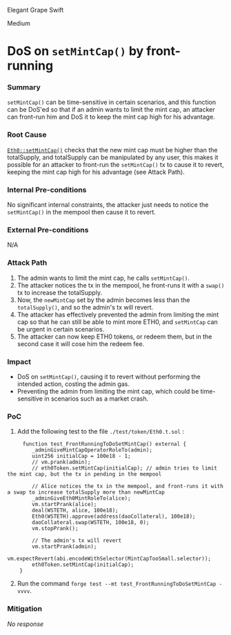 Elegant Grape Swift

Medium

# DoS on `setMintCap()` by front-running

### Summary

`setMintCap()` can be time-sensitive in certain scenarios, and this function can be DoS'ed so that if an admin wants to limit the mint cap, an attacker can front-run him and DoS it to keep the mint cap high for his advantage.

### Root Cause

[`Eth0::setMintCap()`](https://github.com/sherlock-audit/2025-05-usual-eth0/blob/main/eth0-protocol/src/token/Eth0.sol#L189) checks that the new mint cap must be higher than the totalSupply, and totalSupply can be manipulated by any user, this makes it possible for an attacker to front-run the `setMintCap()` tx to cause it to revert, keeping the mint cap high for his advantage (see Attack Path).

### Internal Pre-conditions

No significant internal constraints, the attacker just needs to notice the `setMintCap()` in the mempool then cause it to revert.

### External Pre-conditions

N/A

### Attack Path

1. The admin wants to limit the mint cap, he calls `setMintCap()`.
2. The attacker notices the tx in the mempool, he front-runs it with a `swap()` tx to increase the totalSupply.
3. Now, the `newMintCap` set by the admin becomes less than the `totalSupply()`, and so the admin's tx will revert.
4. The attacker has effectively prevented the admin from limiting the mint cap so that he can still be able to mint more ETH0, and `setMintCap` can be urgent in certain scenarios.
5. The attacker can now keep ETH0 tokens, or redeem them, but in the second case it will cose him the redeem fee.

### Impact

- DoS on `setMintCap()`, causing it to revert without performing the intended action, costing the admin gas.
- Preventing the admin from limiting the mint cap, which could be time-sensitive in scenarios such as a market crash.

### PoC

1. Add the following test to the file `./test/token/Eth0.t.sol` :
```solidity
     function test_FrontRunningToDoSetMintCap() external {
        _adminGiveMintCapOperatorRoleTo(admin);
        uint256 initialCap = 100e18 - 1;
        // vm.prank(admin);
        // eth0Token.setMintCap(initialCap); // admin tries to limit the mint cap, but the tx in pending in the mempool

        // Alice notices the tx in the mempool, and front-runs it with a swap to increase totalSupply more than newMintCap
        _adminGiveEth0MintRoleTo(alice);
        vm.startPrank(alice);
        deal(WSTETH, alice, 100e18);
        Eth0(WSTETH).approve(address(daoCollateral), 100e18);
        daoCollateral.swap(WSTETH, 100e18, 0);
        vm.stopPrank();

        // The admin's tx will revert
        vm.startPrank(admin);
        vm.expectRevert(abi.encodeWithSelector(MintCapTooSmall.selector));
        eth0Token.setMintCap(initialCap);
    }
```

2. Run the command `forge test --mt test_FrontRunningToDoSetMintCap -vvvv`.

### Mitigation

_No response_
